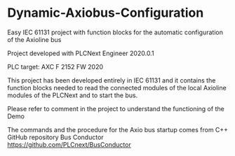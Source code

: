 # Dynamic-Axiobus-Configuration
Easy IEC 61131 project with function blocks for the automatic configuration of the Axioline bus

Project developed with PLCNext Engineer 2020.0.1

PLC target: AXC F 2152 FW 2020

This project has been developed entirely in IEC 61131 and it contains the function blocks needed to read the connected modules of the local Axioline modules of the PLCNext and to start the bus.

Please refer to comment in the project to understand the functioning of the Demo

The commands and the procedure for the Axio bus startup comes from C++ GitHub repository Bus Conductor 
https://github.com/PLCnext/BusConductor
